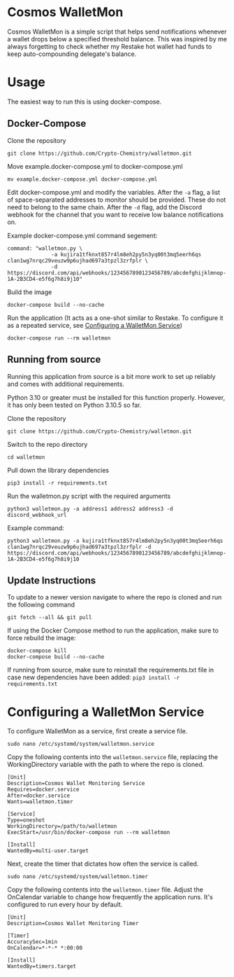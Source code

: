 # Cosmos WalletMon

Cosmos WalletMon is a simple script that helps send notifications whenever a wallet drops below a specified threshold balance. This was inspired by me always forgetting to check whether my Restake hot wallet had funds to keep auto-compounding delegate's balance.

# Usage

The easiest way to run this is using docker-compose.

## Docker-Compose

Clone the repository

`git clone https://github.com/Crypto-Chemistry/walletmon.git`

Move example.docker-compose.yml to docker-compose.yml

`mv example.docker-compose.yml docker-compose.yml`

Edit docker-compose.yml and modify the variables. After the `-a` flag, a list of space-separated addresses to monitor should be provided. These do not need to belong to the same chain. After the `-d` flag, add the Discord webhook for the channel that you want to receive low balance notifications on.

Example docker-compose.yml command segement:

```
command: "walletmon.py \
              -a kujira1tfknxt857r4lm8eh2py5n3yq00t3mq5eerh6qs clan1wg7nrqc29veuzw9p6ujhad697a3tpzl3zrfplr \ 
              -d https://discord.com/api/webhooks/1234567890123456789/abcdefghijklmnop-1A-2B3CD4-e5f6g7h8i9j10"
```

Build the image

`docker-compose build --no-cache`

Run the application (It acts as a one-shot similar to Restake. To configure it as a repeated service, see [Configuring a WalletMon Service](#configuring-a-walletmon-service))

`docker-compose run --rm walletmon`

## Running from source

Running this application from source is a bit more work to set up reliably and comes with additional requirements.

Python 3.10 or greater must be installed for this function properly. However, it has only been tested on Python 3.10.5 so far.

Clone the repository

`git clone https://github.com/Crypto-Chemistry/walletmon.git`

Switch to the repo directory

`cd walletmon`

Pull down the library dependencies

`pip3 install -r requirements.txt`

Run the walletmon.py script with the required arguments

`python3 walletmon.py -a address1 address2 address3 -d discord_webhook_url`

Example command:

`python3 walletmon.py -a kujira1tfknxt857r4lm8eh2py5n3yq00t3mq5eerh6qs clan1wg7nrqc29veuzw9p6ujhad697a3tpzl3zrfplr -d https://discord.com/api/webhooks/1234567890123456789/abcdefghijklmnop-1A-2B3CD4-e5f6g7h8i9j10`

## Update Instructions

To update to a newer version navigate to where the repo is cloned and run the following command

`git fetch --all && git pull`

If using the Docker Compose method to run the application, make sure to force rebuild the image:

```
docker-compose kill
docker-compose build --no-cache
```

If running from source, make sure to reinstall the requirements.txt file in case new dependencies have been added:
`pip3 install -r requirements.txt`

# Configuring a WalletMon Service

To configure WalletMon as a service, first create a service file.

`sudo nano /etc/systemd/system/walletmon.service`

Copy the following contents into the `walletmon.service` file, replacing the WorkingDirectory variable with the path to where the repo is cloned.

```
[Unit]
Description=Cosmos Wallet Monitoring Service
Requires=docker.service
After=docker.service
Wants=walletmon.timer

[Service]
Type=oneshot
WorkingDirectory=/path/to/walletmon
ExecStart=/usr/bin/docker-compose run --rm walletmon

[Install]
WantedBy=multi-user.target
```

Next, create the timer that dictates how often the service is called.

`sudo nano /etc/systemd/system/walletmon.timer`

Copy the following contents into the `walletmon.timer` file. Adjust the OnCalendar variable to change how frequently the application runs. It's configured to run every hour by default.

```
[Unit]
Description=Cosmos Wallet Monitoring Timer

[Timer]
AccuracySec=1min
OnCalendar=*-*-* *:00:00

[Install]
WantedBy=timers.target
```